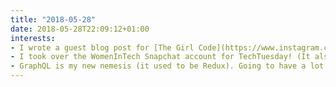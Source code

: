 ```yaml
---
title: "2018-05-28"
date: 2018-05-28T22:09:12+01:00
interests:
- I wrote a guest blog post for [The Girl Code](https://www.instagram.com/thegirlcode_co/) about my experiences working as a developer in the tech industry. [You can read it by clicking here](https://medium.com/@girlscodetoo/finding-your-coding-niche-claire-parker-b6d1bf816773). I didn't realise I had so much to say about confidence and belief in yourself, nor that I'd worked with so many languages before writing them out!
- I took over the WomenInTech Snapchat account for TechTuesday! (It also got posted to their [Instagram stories](https://www.instagram.com/womenintech/)) It was a huge thing for me as I a) hadn't used Snapchat much before 😱 b) never post voice clips on Instagram c) struggle with selfies on a good day. But I did it! I think it went OK?? It's difficult to tell and I was too embarrassed to watch it back once I'd done it lol. But I got over the fear of speaking on camera and listening to myself back, plus I discovered I had a lot to talk about regarding tech blogging and CSS. Also gained a few new Instagram followers 😉
- GraphQL is my new nemesis (it used to be Redux). Going to have a lot of headaches this week as I get my head around it, all the while pairing on a big feature in work 😖
---
```

